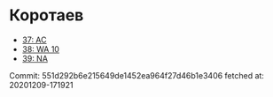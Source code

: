 # Коротаев
- [37: AC](37.md)
- [38: WA 10](38.md)
- [39: NA](39.md)

Commit: 551d292b6e215649de1452ea964f27d46b1e3406
 fetched at: 20201209-171921
